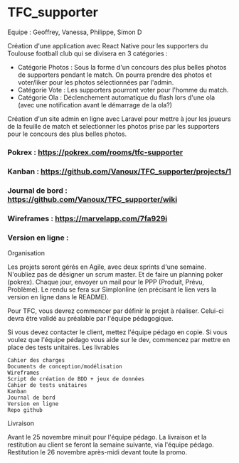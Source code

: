 # TFC_supporter

Equipe : Geoffrey, Vanessa, Philippe, Simon D

Création d'une application avec React Native pour les supporters du Toulouse football club qui se divisera en 3 catégories :

- Catégorie Photos : Sous la forme d'un concours des plus belles photos de supporters pendant le match. On pourra prendre des photos et voter/liker pour les photos sélectionnées par l'admin.
- Catégorie Vote : Les supporters pourront voter pour l'homme du match.
- Catégorie Ola : Déclenchement automatique du flash lors d'une ola (avec une notification avant le démarrage de la ola?)

Création d'un site admin en ligne avec Laravel pour mettre à jour les joueurs de la feuille de match et selectionner les photos prise par les supporters pour le concours des plus belles photos. 

### Pokrex : https://pokrex.com/rooms/tfc-supporter
### Kanban : https://github.com/Vanoux/TFC_supporter/projects/1 
### Journal de bord : https://github.com/Vanoux/TFC_supporter/wiki
### Wireframes : https://marvelapp.com/7fa929i 
### Version en ligne :


Organisation

Les projets seront gérés en Agile, avec deux sprints d'une semaine.
N'oubliez pas de désigner un scrum master.
Et de faire un planning poker (pokrex). Chaque jour, envoyer un mail pour le PPP (Produit, Prévu, Problème).
Le rendu se fera sur Simplonline (en précisant le lien vers la version en ligne dans le README).

Pour TFC, vous devrez commencer par définir le projet à réaliser.
Celui-ci devra être validé au préalable par l'équipe pédagogique.

Si vous devez contacter le client, mettez l'équipe pédago en copie. Si vous voulez que l'équipe pédago vous aide sur le dev, commencez par mettre en place des tests unitaires.
Les livrables

    Cahier des charges
    Documents de conception/modélisation
    Wireframes
    Script de création de BDD + jeux de données
    Cahier de tests unitaires
    Kanban
    Journal de bord
    Version en ligne
    Repo github

Livraison

Avant le 25 novembre minuit pour l'équipe pédago.
La livraison et la restitution au client se feront la semaine suivante, via l'équipe pédago.
Restitution le 26 novembre après-midi devant toute la promo.



